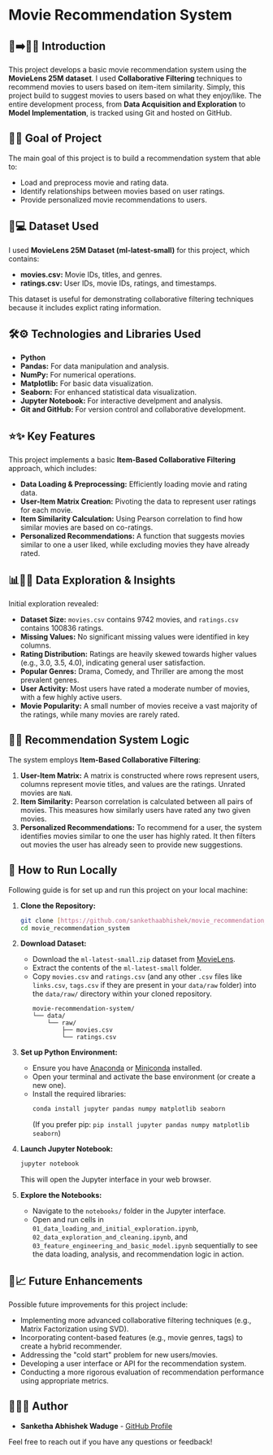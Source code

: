 # Movie Recommendation System

## 🌟➡️👋🏽 Introduction
This project develops a basic movie recommendation system using the **MovieLens 25M dataset**. I used **Collaborative Filtering** techniques to recommend movies to users based on item-item similarity. Simply, this project build to suggest movies to users based on what they enjoy/like. The entire development process, from **Data Acquisition and Exploration** to **Model Implementation**, is tracked using Git and hosted on GitHub.

## 🎯📝 Goal of Project
The main goal of this project is to build a recommendation system that able to:
* Load and preprocess movie and rating data.
* Identify relationships between movies based on user ratings.
* Provide personalized movie recommendations to users.

## 📝💻 Dataset Used
I used **MovieLens 25M Dataset (ml-latest-small)** for this project, which contains:
* **movies.csv:** Movie IDs, titles, and genres.
* **ratings.csv:** User IDs, movie IDs, ratings, and timestamps.

This dataset is useful for demonstrating collaborative filtering techniques because it includes explict rating information.

## 🛠️⚙️ Technologies and Libraries Used
* **Python**
* **Pandas:** For data manipulation and analysis.
* **NumPy:** For numerical operations.
* **Matplotlib:** For basic data visualization.
* **Seaborn:** For enhanced statistical data visualization.
* **Jupyter Notebook:** For interactive develpment and analysis.
* **Git and GitHub:** For version control and collaborative development.

## ⭐️✨ Key Features
This project implements a basic **Item-Based Collaborative Filtering** approach, which includes:
* **Data Loading & Preprocessing:** Efficiently loading movie and rating data.
* **User-Item Matrix Creation:** Pivoting the data to represent user ratings for each movie.
* **Item Similarity Calculation:** Using Pearson correlation to find how similar movies are based on co-ratings.
* **Personalized Recommendations:** A function that suggests movies similar to one a user liked, while excluding movies they have already rated.

## 📊🔦💡 Data Exploration & Insights
Initial exploration revealed:
* **Dataset Size:** `movies.csv` contains 9742 movies, and `ratings.csv` contains 100836 ratings.
* **Missing Values:** No significant missing values were identified in key columns.
* **Rating Distribution:** Ratings are heavily skewed towards higher values (e.g., 3.0, 3.5, 4.0), indicating general user satisfaction.
* **Popular Genres:** Drama, Comedy, and Thriller are among the most prevalent genres.
* **User Activity:** Most users have rated a moderate number of movies, with a few highly active users.
* **Movie Popularity:** A small number of movies receive a vast majority of the ratings, while many movies are rarely rated.

## 🤖🔗 Recommendation System Logic
The system employs **Item-Based Collaborative Filtering**:
1.  **User-Item Matrix:** A matrix is constructed where rows represent users, columns represent movie titles, and values are the ratings. Unrated movies are `NaN`.
2.  **Item Similarity:** Pearson correlation is calculated between all pairs of movies. This measures how similarly users have rated any two given movies.
3.  **Personalized Recommendations:** To recommend for a user, the system identifies movies similar to one the user has highly rated. It then filters out movies the user has already seen to provide new suggestions.

## 🚀 How to Run Locally
Following guide is for set up and run this project on your local machine:

1.  **Clone the Repository:**
    ```bash
    git clone [https://github.com/sankethaabhishek/movie_recommendation_system.git](https://github.com/sankethaabhishek/movie_recommendation_system.git)
    cd movie_recommendation_system
    ```

2.  **Download Dataset:**
    * Download the `ml-latest-small.zip` dataset from [MovieLens](https://grouplens.org/datasets/movielens/latest/).
    * Extract the contents of the `ml-latest-small` folder.
    * Copy `movies.csv` and `ratings.csv` (and any other `.csv` files like `links.csv`, `tags.csv` if they are present in your `data/raw` folder) into the `data/raw/` directory within your cloned repository.
        ```
        movie-recommendation-system/
        └── data/
            └── raw/
                ├── movies.csv
                └── ratings.csv
        ```

3.  **Set up Python Environment:**
    * Ensure you have [Anaconda](https://www.anaconda.com/products/distribution) or [Miniconda](https://docs.conda.io/en/latest/miniconda.html) installed.
    * Open your terminal and activate the base environment (or create a new one).
    * Install the required libraries:
        ```bash
        conda install jupyter pandas numpy matplotlib seaborn
        ```
        (If you prefer pip: `pip install jupyter pandas numpy matplotlib seaborn`)

4.  **Launch Jupyter Notebook:**
    ```bash
    jupyter notebook
    ```
    This will open the Jupyter interface in your web browser.

5.  **Explore the Notebooks:**
    * Navigate to the `notebooks/` folder in the Jupyter interface.
    * Open and run cells in `01_data_loading_and_initial_exploration.ipynb`, `02_data_exploration_and_cleaning.ipynb`, and `03_feature_engineering_and_basic_model.ipynb` sequentially to see the data loading, analysis, and recommendation logic in action.

## 🌱📈 Future Enhancements
Possible future improvements for this project include:
* Implementing more advanced collaborative filtering techniques (e.g., Matrix Factorization using SVD).
* Incorporating content-based features (e.g., movie genres, tags) to create a hybrid recommender.
* Addressing the "cold start" problem for new users/movies.
* Developing a user interface or API for the recommendation system.
* Conducting a more rigorous evaluation of recommendation performance using appropriate metrics.

## 🧑🏽‍🦱 Author
* **Sanketha Abhishek Waduge** - [GitHub Profile](https://github.com/sankethaabhishek)

Feel free to reach out if you have any questions or feedback!
